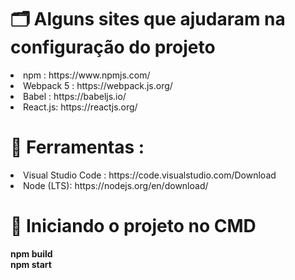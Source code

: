 

# 🗂 Alguns sites que ajudaram na configuração do projeto

<li>npm : https://www.npmjs.com/ </li>
<li>Webpack 5 : https://webpack.js.org/ </li>
<li>Babel : https://babeljs.io/</li>
<li>React.js: https://reactjs.org/ </li>


# 🧰 Ferramentas :

<li> Visual Studio Code : https://code.visualstudio.com/Download </li>
<li> Node (LTS): https://nodejs.org/en/download/  </li> 

# 🔨 Iniciando o projeto no CMD
<b>
npm build<br>
npm start</b>









